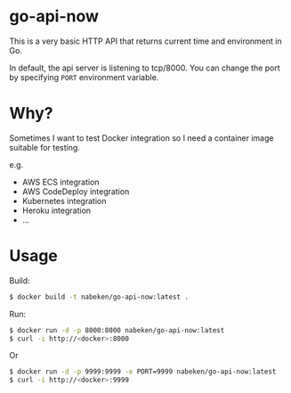 # go-api-now

This is a very basic HTTP API that returns current time and environment in Go.

In default, the api server is listening to tcp/8000. You can change the port by specifying `PORT` environment variable.

# Why?

Sometimes I want to test Docker integration so I need a container image suitable for testing.

e.g.

- AWS ECS integration
- AWS CodeDeploy integration
- Kubernetes integration
- Heroku integration
- ...

# Usage

Build:

```sh
$ docker build -t nabeken/go-api-now:latest .
```

Run:

```sh
$ docker run -d -p 8000:8000 nabeken/go-api-now:latest
$ curl -i http://<docker>:8000
```

Or

```sh
$ docker run -d -p 9999:9999 -e PORT=9999 nabeken/go-api-now:latest
$ curl -i http://<docker>:9999
```
